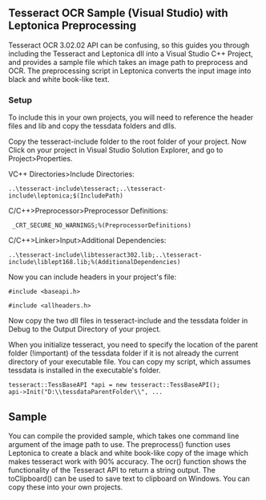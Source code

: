 ## Tesseract OCR Sample (Visual Studio) with Leptonica Preprocessing

Tesseract OCR 3.02.02 API can be confusing, so this guides you through including the Tesseract and Leptonica dll into a Visual Studio C++ Project, and  provides a sample file which takes an image path to preprocess and OCR. The preprocessing script in Leptonica converts the input image into black and white book-like text.

### Setup

To include this in your own projects, you will need to reference the header files and lib and copy the tessdata folders and dlls.

Copy the tesseract-include folder to the root folder of your project. Now Click on your project in Visual Studio Solution Explorer, and go to Project>Properties. 

VC++ Directories>Include Directories:
```
..\tesseract-include\tesseract;..\tesseract-include\leptonica;$(IncludePath)
```

C/C++>Preprocessor>Preprocessor Definitions:
```
 _CRT_SECURE_NO_WARNINGS;%(PreprocessorDefinitions)
```

C/C++>Linker>Input>Additional Dependencies:
```
..\tesseract-include\libtesseract302.lib;..\tesseract-include\liblept168.lib;%(AdditionalDependencies)
```

Now you can include headers in your project's file:

```#include <baseapi.h>```

```#include <allheaders.h>```


Now copy the two dll files in tesseract-include and the tessdata folder in Debug to the Output Directory of your project.

When you initialize tesseract, you need to specify the location of the parent folder (!important) of the tessdata folder if it is not already the current directory of your executable file. You can copy my script, which assumes tessdata  is installed in the executable's folder.

```
tesseract::TessBaseAPI *api = new tesseract::TessBaseAPI();
api->Init("D:\\tessdataParentFolder\\", ...
```


## Sample

You can compile the provided sample, which takes one command line argument of the image path to use. The preprocess()  function uses Leptonica to create a black and white book-like copy of the image which makes tesseract work with 90% accuracy. The ocr() function shows the  functionality of the Tesseract API to return a string output. The toClipboard() can be used to save text to clipboard on Windows. You can copy these into your own projects.

